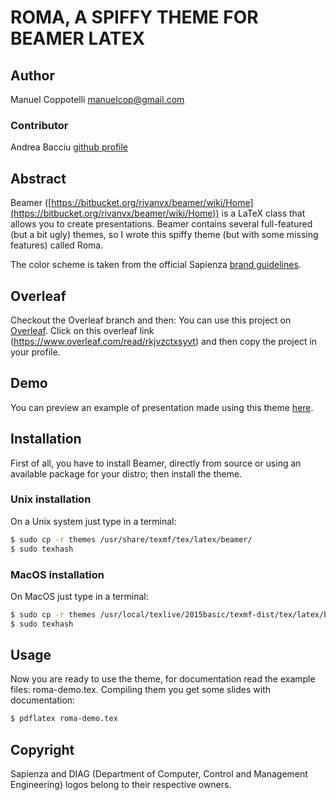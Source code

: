 ROMA, A SPIFFY THEME FOR BEAMER LATEX
=======================================

## Author
Manuel Coppotelli <manuelcop@gmail.com>

### Contributor 
Andrea Bacciu [github profile](http://www.github.com/andreabac3)

## Abstract
Beamer ([https://bitbucket.org/rivanvx/beamer/wiki/Home](https://bitbucket.org/rivanvx/beamer/wiki/Home)) is a LaTeX class that allows you to create
presentations. Beamer contains several full-featured (but a bit ugly) themes, so I wrote this spiffy theme (but with some missing features) called Roma.

The color scheme is taken from the official Sapienza [brand guidelines](http://www.uniroma1.it/sites/default/files/ElementiBase_Brand%20acrhitecture.pdf).

## Overleaf 
Checkout the Overleaf branch and then:
You can use this project on [Overleaf](https://www.overleaf.com).
Click on this overleaf link (https://www.overleaf.com/read/rkjvzctxsyvt) and then copy the project in your profile.


## Demo
You can preview an example of presentation made using this theme [here](https://github.com/manuelcoppotelli/beamer-roma-theme/blob/master/examples/roma-demo.pdf).

## Installation
First of all, you have to install Beamer, directly from source or using an
available package for your distro; then install the theme.

### Unix installation
On a Unix system just type in a terminal:

```bash
$ sudo cp -r themes /usr/share/texmf/tex/latex/beamer/
$ sudo texhash
```

### MacOS installation
On MacOS just type in a terminal:

```bash
$ sudo cp -r themes /usr/local/texlive/2015basic/texmf-dist/tex/latex/beamer/
$ sudo texhash
```

## Usage
Now you are ready to use the theme, for documentation read the example files:
roma-demo.tex.
Compiling them you get some slides with documentation:

```bash
$ pdflatex roma-demo.tex
```

## Copyright
Sapienza and DIAG (Department of Computer, Control and Management Engineering)
logos belong to their respective owners.
